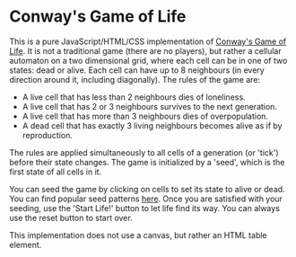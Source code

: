 # Conway's Game of Life

This is a pure JavaScript/HTML/CSS implementation of <a href="https://en.wikipedia.org/wiki/Conway's_Game_of_Life" target="_blank">Conway's Game of Life</a>. It is not a traditional game (there are no players), but rather a cellular automaton on a two dimensional grid, where each cell can be in one of two states: dead or alive. Each cell can have up to 8 neighbours (in every direction around it, including diagonally). The rules of the game are:

* A live cell that has less than 2 neighbours dies of loneliness.
* A live cell that has 2 or 3 neighbours survives to the next generation.
* A live cell that has more than 3 neighbours dies of overpopulation.
* A dead cell that has exactly 3 living neighbours becomes alive as if by reproduction.

The rules are applied simultaneously to all cells of a generation (or 'tick') before their state changes.
The game is initialized by a 'seed', which is the first state of all cells in it.

You can seed the game by clicking on cells to set its state to alive or dead. You can find popular seed patterns <a href="https://en.wikipedia.org/wiki/Conway's_Game_of_Life#Examples_of_patterns" target="_blank">here</a>.
Once you are satisfied with your seeding, use the 'Start Life!' button to let life find its way. You can always use the reset button to start over.

This implementation does not use a canvas, but rather an HTML table element.
